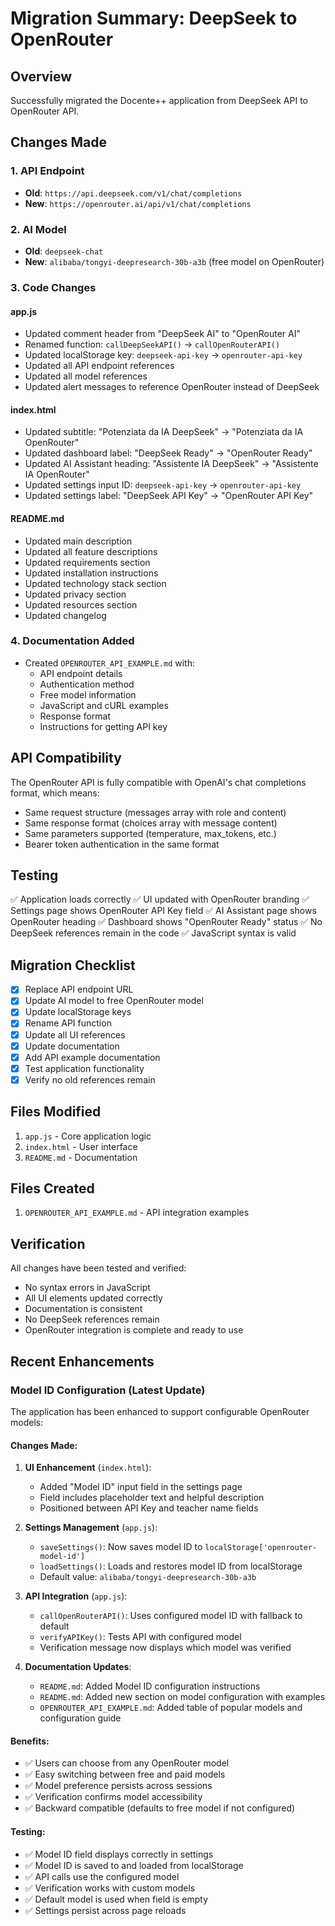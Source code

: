 # Migration Summary: DeepSeek to OpenRouter

## Overview
Successfully migrated the Docente++ application from DeepSeek API to OpenRouter API.

## Changes Made

### 1. API Endpoint
- **Old**: `https://api.deepseek.com/v1/chat/completions`
- **New**: `https://openrouter.ai/api/v1/chat/completions`

### 2. AI Model
- **Old**: `deepseek-chat`
- **New**: `alibaba/tongyi-deepresearch-30b-a3b` (free model on OpenRouter)

### 3. Code Changes

#### app.js
- Updated comment header from "DeepSeek AI" to "OpenRouter AI"
- Renamed function: `callDeepSeekAPI()` → `callOpenRouterAPI()`
- Updated localStorage key: `deepseek-api-key` → `openrouter-api-key`
- Updated all API endpoint references
- Updated all model references
- Updated alert messages to reference OpenRouter instead of DeepSeek

#### index.html
- Updated subtitle: "Potenziata da IA DeepSeek" → "Potenziata da IA OpenRouter"
- Updated dashboard label: "DeepSeek Ready" → "OpenRouter Ready"
- Updated AI Assistant heading: "Assistente IA DeepSeek" → "Assistente IA OpenRouter"
- Updated settings input ID: `deepseek-api-key` → `openrouter-api-key`
- Updated settings label: "DeepSeek API Key" → "OpenRouter API Key"

#### README.md
- Updated main description
- Updated all feature descriptions
- Updated requirements section
- Updated installation instructions
- Updated technology stack section
- Updated privacy section
- Updated resources section
- Updated changelog

### 4. Documentation Added
- Created `OPENROUTER_API_EXAMPLE.md` with:
  - API endpoint details
  - Authentication method
  - Free model information
  - JavaScript and cURL examples
  - Response format
  - Instructions for getting API key

## API Compatibility

The OpenRouter API is fully compatible with OpenAI's chat completions format, which means:
- Same request structure (messages array with role and content)
- Same response format (choices array with message content)
- Same parameters supported (temperature, max_tokens, etc.)
- Bearer token authentication in the same format

## Testing

✅ Application loads correctly
✅ UI updated with OpenRouter branding
✅ Settings page shows OpenRouter API Key field
✅ AI Assistant page shows OpenRouter heading
✅ Dashboard shows "OpenRouter Ready" status
✅ No DeepSeek references remain in the code
✅ JavaScript syntax is valid

## Migration Checklist

- [x] Replace API endpoint URL
- [x] Update AI model to free OpenRouter model
- [x] Update localStorage keys
- [x] Rename API function
- [x] Update all UI references
- [x] Update documentation
- [x] Add API example documentation
- [x] Test application functionality
- [x] Verify no old references remain

## Files Modified

1. `app.js` - Core application logic
2. `index.html` - User interface
3. `README.md` - Documentation

## Files Created

1. `OPENROUTER_API_EXAMPLE.md` - API integration examples

## Verification

All changes have been tested and verified:
- No syntax errors in JavaScript
- All UI elements updated correctly
- Documentation is consistent
- No DeepSeek references remain
- OpenRouter integration is complete and ready to use

## Recent Enhancements

### Model ID Configuration (Latest Update)

The application has been enhanced to support configurable OpenRouter models:

#### Changes Made:
1. **UI Enhancement** (`index.html`):
   - Added "Model ID" input field in the settings page
   - Field includes placeholder text and helpful description
   - Positioned between API Key and teacher name fields

2. **Settings Management** (`app.js`):
   - `saveSettings()`: Now saves model ID to `localStorage['openrouter-model-id']`
   - `loadSettings()`: Loads and restores model ID from localStorage
   - Default value: `alibaba/tongyi-deepresearch-30b-a3b`

3. **API Integration** (`app.js`):
   - `callOpenRouterAPI()`: Uses configured model ID with fallback to default
   - `verifyAPIKey()`: Tests API with configured model
   - Verification message now displays which model was verified

4. **Documentation Updates**:
   - `README.md`: Added Model ID configuration instructions
   - `README.md`: Added new section on model configuration with examples
   - `OPENROUTER_API_EXAMPLE.md`: Added table of popular models and configuration guide

#### Benefits:
- ✅ Users can choose from any OpenRouter model
- ✅ Easy switching between free and paid models
- ✅ Model preference persists across sessions
- ✅ Verification confirms model accessibility
- ✅ Backward compatible (defaults to free model if not configured)

#### Testing:
- ✅ Model ID field displays correctly in settings
- ✅ Model ID is saved to and loaded from localStorage
- ✅ API calls use the configured model
- ✅ Verification works with custom models
- ✅ Default model is used when field is empty
- ✅ Settings persist across page reloads
